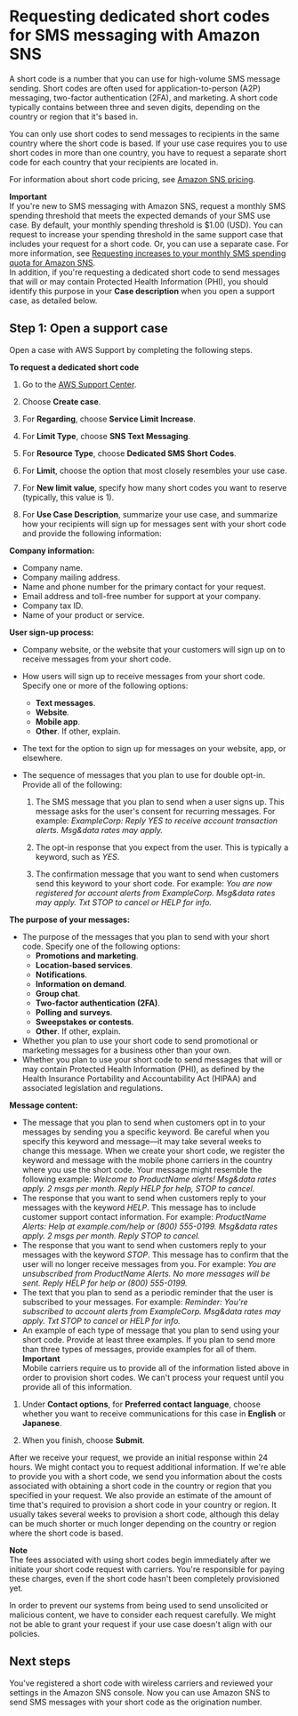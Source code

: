 # Requesting dedicated short codes for SMS messaging with Amazon SNS<a name="channels-sms-awssupport-short-code"></a>

A short code is a number that you can use for high\-volume SMS message sending\. Short codes are often used for application\-to\-person \(A2P\) messaging, two\-factor authentication \(2FA\), and marketing\. A short code typically contains between three and seven digits, depending on the country or region that it's based in\.

You can only use short codes to send messages to recipients in the same country where the short code is based\. If your use case requires you to use short codes in more than one country, you have to request a separate short code for each country that your recipients are located in\.

For information about short code pricing, see [Amazon SNS pricing](https://aws.amazon.com/sns/sms-pricing/)\.

**Important**  
If you're new to SMS messaging with Amazon SNS, request a monthly SMS spending threshold that meets the expected demands of your SMS use case\. By default, your monthly spending threshold is $1\.00 \(USD\)\. You can request to increase your spending threshold in the same support case that includes your request for a short code\. Or, you can use a separate case\. For more information, see [Requesting increases to your monthly SMS spending quota for Amazon SNS](channels-sms-awssupport-spend-threshold.md)\.  
In addition, if you're requesting a dedicated short code to send messages that will or may contain Protected Health Information \(PHI\), you should identify this purpose in your **Case description** when you open a support case, as detailed below\.

## Step 1: Open a support case<a name="channels-sms-awssupport-short-code-open"></a>

Open a case with AWS Support by completing the following steps\.

**To request a dedicated short code**

1. Go to the [AWS Support Center](https://console.aws.amazon.com/support/home#/)\. 

1. Choose **Create case**\.

1. For **Regarding**, choose **Service Limit Increase**\.

1. For **Limit Type**, choose **SNS Text Messaging**\.

1. For **Resource Type**, choose **Dedicated SMS Short Codes**\.

1. For **Limit**, choose the option that most closely resembles your use case\.

1. For **New limit value**, specify how many short codes you want to reserve \(typically, this value is 1\)\.

1. For **Use Case Description**, summarize your use case, and summarize how your recipients will sign up for messages sent with your short code and provide the following information: 

**Company information:**
   + Company name\.
   + Company mailing address\.
   + Name and phone number for the primary contact for your request\.
   + Email address and toll\-free number for support at your company\.
   + Company tax ID\.
   + Name of your product or service\.

**User sign\-up process:**
   + Company website, or the website that your customers will sign up on to receive messages from your short code\.
   + How users will sign up to receive messages from your short code\. Specify one or more of the following options:
     + **Text messages**\.
     + **Website**\.
     + **Mobile app**\.
     + **Other**\. If other, explain\.
   + The text for the option to sign up for messages on your website, app, or elsewhere\.
   + The sequence of messages that you plan to use for double opt\-in\. Provide all of the following:

     1. The SMS message that you plan to send when a user signs up\. This message asks for the user's consent for recurring messages\. For example: *ExampleCorp: Reply YES to receive account transaction alerts\. Msg&data rates may apply\.*

     1. The opt\-in response that you expect from the user\. This is typically a keyword, such as *YES*\.

     1. The confirmation message that you want to send when customers send this keyword to your short code\. For example: *You are now registered for account alerts from ExampleCorp\. Msg&data rates may apply\. Txt STOP to cancel or HELP for info\.*

**The purpose of your messages:**
   + The purpose of the messages that you plan to send with your short code\. Specify one of the following options:
     + **Promotions and marketing**\.
     + **Location\-based services**\.
     + **Notifications**\.
     + **Information on demand**\.
     + **Group chat**\.
     + **Two\-factor authentication \(2FA\)**\.
     + **Polling and surveys**\.
     + **Sweepstakes or contests**\.
     + **Other**\. If other, explain\.
   + Whether you plan to use your short code to send promotional or marketing messages for a business other than your own\.
   + Whether you plan to use your short code to send messages that will or may contain Protected Health Information \(PHI\), as defined by the Health Insurance Portability and Accountability Act \(HIPAA\) and associated legislation and regulations\.

**Message content:**
   + The message that you plan to send when customers opt in to your messages by sending you a specific keyword\. Be careful when you specify this keyword and message—it may take several weeks to change this message\. When we create your short code, we register the keyword and message with the mobile phone carriers in the country where you use the short code\. Your message might resemble the following example: *Welcome to *ProductName* alerts\! Msg&data rates apply\. *2* msgs per month\. Reply HELP for help, STOP to cancel\.*
   + The response that you want to send when customers reply to your messages with the keyword *HELP*\. This message has to include customer support contact information\. For example: **ProductName* Alerts: Help at *example\.com/help* or *\(800\) 555\-0199*\. Msg&data rates apply\. *2* msgs per month\. Reply STOP to cancel\.*
   + The response that you want to send when customers reply to your messages with the keyword *STOP*\. This message has to confirm that the user will no longer receive messages from you\. For example: *You are unsubscribed from *ProductName* Alerts\. No more messages will be sent\. Reply HELP for help or *\(800\) 555\-0199*\.*
   + The text that you plan to send as a periodic reminder that the user is subscribed to your messages\. For example: *Reminder: You're subscribed to account alerts from ExampleCorp\. Msg&data rates may apply\. Txt STOP to cancel or HELP for info\.*
   + An example of each type of message that you plan to send using your short code\. Provide at least three examples\. If you plan to send more than three types of messages, provide examples for all of them\.
**Important**  
Mobile carriers require us to provide all of the information listed above in order to provision short codes\. We can't process your request until you provide all of this information\.

1. Under **Contact options**, for **Preferred contact language**, choose whether you want to receive communications for this case in **English** or **Japanese**\.

1. When you finish, choose **Submit**\.

After we receive your request, we provide an initial response within 24 hours\. We might contact you to request additional information\. If we're able to provide you with a short code, we send you information about the costs associated with obtaining a short code in the country or region that you specified in your request\. We also provide an estimate of the amount of time that's required to provision a short code in your country or region\. It usually takes several weeks to provision a short code, although this delay can be much shorter or much longer depending on the country or region where the short code is based\.

**Note**  
The fees associated with using short codes begin immediately after we initiate your short code request with carriers\. You're responsible for paying these charges, even if the short code hasn't been completely provisioned yet\.

In order to prevent our systems from being used to send unsolicited or malicious content, we have to consider each request carefully\. We might not be able to grant your request if your use case doesn't align with our policies\.

## Next steps<a name="channels-sms-awssupport-short-code-next"></a>

You've registered a short code with wireless carriers and reviewed your settings in the Amazon SNS console\. Now you can use Amazon SNS to send SMS messages with your short code as the origination number\.
